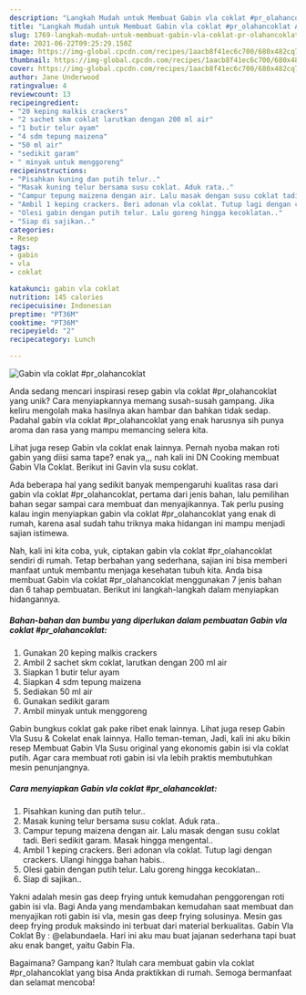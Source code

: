 ```yaml
---
description: "Langkah Mudah untuk Membuat Gabin vla coklat #pr_olahancoklat Anti Gagal"
title: "Langkah Mudah untuk Membuat Gabin vla coklat #pr_olahancoklat Anti Gagal"
slug: 1769-langkah-mudah-untuk-membuat-gabin-vla-coklat-pr-olahancoklat-anti-gagal
date: 2021-06-22T09:25:29.150Z
image: https://img-global.cpcdn.com/recipes/1aacb8f41ec6c700/680x482cq70/gabin-vla-coklat-pr_olahancoklat-foto-resep-utama.jpg
thumbnail: https://img-global.cpcdn.com/recipes/1aacb8f41ec6c700/680x482cq70/gabin-vla-coklat-pr_olahancoklat-foto-resep-utama.jpg
cover: https://img-global.cpcdn.com/recipes/1aacb8f41ec6c700/680x482cq70/gabin-vla-coklat-pr_olahancoklat-foto-resep-utama.jpg
author: Jane Underwood
ratingvalue: 4
reviewcount: 13
recipeingredient:
- "20 keping malkis crackers"
- "2 sachet skm coklat larutkan dengan 200 ml air"
- "1 butir telur ayam"
- "4 sdm tepung maizena"
- "50 ml air"
- "sedikit garam"
- " minyak untuk menggoreng"
recipeinstructions:
- "Pisahkan kuning dan putih telur.."
- "Masak kuning telur bersama susu coklat. Aduk rata.."
- "Campur tepung maizena dengan air. Lalu masak dengan susu coklat tadi. Beri sedikit garam. Masak hingga mengental.."
- "Ambil 1 keping crackers. Beri adonan vla coklat. Tutup lagi dengan crackers. Ulangi hingga bahan habis.."
- "Olesi gabin dengan putih telur. Lalu goreng hingga kecoklatan.."
- "Siap di sajikan.."
categories:
- Resep
tags:
- gabin
- vla
- coklat

katakunci: gabin vla coklat 
nutrition: 145 calories
recipecuisine: Indonesian
preptime: "PT36M"
cooktime: "PT36M"
recipeyield: "2"
recipecategory: Lunch

---
```



![Gabin vla coklat #pr_olahancoklat](https://img-global.cpcdn.com/recipes/1aacb8f41ec6c700/680x482cq70/gabin-vla-coklat-pr_olahancoklat-foto-resep-utama.jpg)

Anda sedang mencari inspirasi resep gabin vla coklat #pr_olahancoklat yang unik? Cara menyiapkannya memang susah-susah gampang. Jika keliru mengolah maka hasilnya akan hambar dan bahkan tidak sedap. Padahal gabin vla coklat #pr_olahancoklat yang enak harusnya sih punya aroma dan rasa yang mampu memancing selera kita.

Lihat juga resep Gabin vla coklat enak lainnya. Pernah nyoba makan roti gabin yang diisi sama tape? enak ya,,, nah kali ini DN Cooking membuat Gabin Vla Coklat. Berikut ini Gavin vla susu coklat.

Ada beberapa hal yang sedikit banyak mempengaruhi kualitas rasa dari gabin vla coklat #pr_olahancoklat, pertama dari jenis bahan, lalu pemilihan bahan segar sampai cara membuat dan menyajikannya. Tak perlu pusing kalau ingin menyiapkan gabin vla coklat #pr_olahancoklat yang enak di rumah, karena asal sudah tahu triknya maka hidangan ini mampu menjadi sajian istimewa.


Nah, kali ini kita coba, yuk, ciptakan gabin vla coklat #pr_olahancoklat sendiri di rumah. Tetap berbahan yang sederhana, sajian ini bisa memberi manfaat untuk membantu menjaga kesehatan tubuh kita. Anda bisa membuat Gabin vla coklat #pr_olahancoklat menggunakan 7 jenis bahan dan 6 tahap pembuatan. Berikut ini langkah-langkah dalam menyiapkan hidangannya.

<!--inarticleads1-->

##### Bahan-bahan dan bumbu yang diperlukan dalam pembuatan Gabin vla coklat #pr_olahancoklat:

1. Gunakan 20 keping malkis crackers
1. Ambil 2 sachet skm coklat, larutkan dengan 200 ml air
1. Siapkan 1 butir telur ayam
1. Siapkan 4 sdm tepung maizena
1. Sediakan 50 ml air
1. Gunakan sedikit garam
1. Ambil  minyak untuk menggoreng


Gabin bungkus coklat gak pake ribet enak lainnya. Lihat juga resep Gabin Vla Susu &amp; Cokelat enak lainnya. Hallo teman-teman, Jadi, kali ini aku bikin resep Membuat Gabin Vla Susu original yang ekonomis gabin isi vla coklat putih. Agar cara membuat roti gabin isi vla lebih praktis membutuhkan mesin penunjangnya. 

<!--inarticleads2-->

##### Cara menyiapkan Gabin vla coklat #pr_olahancoklat:

1. Pisahkan kuning dan putih telur..
1. Masak kuning telur bersama susu coklat. Aduk rata..
1. Campur tepung maizena dengan air. Lalu masak dengan susu coklat tadi. Beri sedikit garam. Masak hingga mengental..
1. Ambil 1 keping crackers. Beri adonan vla coklat. Tutup lagi dengan crackers. Ulangi hingga bahan habis..
1. Olesi gabin dengan putih telur. Lalu goreng hingga kecoklatan..
1. Siap di sajikan..


Yakni adalah mesin gas deep frying untuk kemudahan penggorengan roti gabin isi vla. Bagi Anda yang mendambakan kemudahan saat membuat dan menyajikan roti gabin isi vla, mesin gas deep frying solusinya. Mesin gas deep frying produk maksindo ini terbuat dari material berkualitas. Gabin Vla Coklat By : @elabundaela. Hari ini aku mau buat jajanan sederhana tapi buat aku enak banget, yaitu Gabin Fla. 

Bagaimana? Gampang kan? Itulah cara membuat gabin vla coklat #pr_olahancoklat yang bisa Anda praktikkan di rumah. Semoga bermanfaat dan selamat mencoba!
